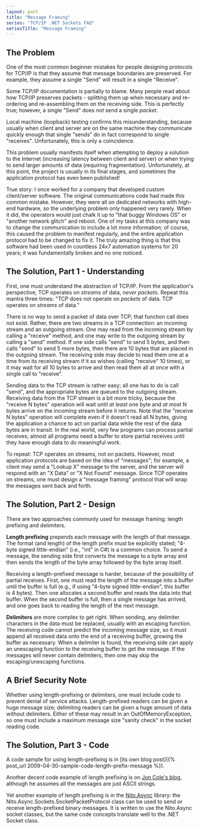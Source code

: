 ```yaml
---
layout: post
title: "Message Framing"
series: "TCP/IP .NET Sockets FAQ"
seriesTitle: "Message Framing"
---
```

## The Problem

One of the most common beginner mistakes for people designing protocols for TCP/IP is that they assume that message boundaries are preserved. For example, they assume a single "Send" will result in a single "Receive".

Some TCP/IP documentation is partially to blame. Many people read about how TCP/IP preserves packets - splitting them up when necessary and re-ordering and re-assembling them on the receiving side. This is perfectly true; however, a single "Send" does _not_ send a single _packet_.

Local machine (loopback) testing confirms this misunderstanding, because usually when client and server are on the same machine they communicate quickly enough that single "sends" do in fact correspond to  single "receives". Unfortunately, this is only a coincidence.

This problem usually manifests itself when attempting to deploy a solution to the Internet (increasing latency between client and server) or when trying to send larger amounts of data (requiring fragmentation). Unfortunately, at this point, the project is usually in its final stages, and sometimes the application protocol has even been published!

<div class="alert alert-info" markdown="1">
<i class="fa fa-hand-o-right fa-2x pull-left"></i>

True story: I once worked for a company that developed custom client/server software. The original communications code had made this common mistake. However, they were all on dedicated networks with high-end hardware, so the underlying problem only happened very rarely. When it did, the operators would just chalk it up to "that buggy Windows OS" or "another network glitch" and reboot. One of my tasks at this company was to change the communication to include a lot more information; of course, this caused the problem to manifest regularly, and the entire application protocol had to be changed to fix it. The truly amazing thing is that this software had been used in countless 24x7 automation systems for 20 years; it was fundamentally broken and no one noticed.
</div>

## The Solution, Part 1 - Understanding

First, one must understand the abstraction of TCP/IP. From the application's perspective, TCP operates on _streams_ of data, _never packets_. Repeat this mantra three times: "TCP does not operate on _packets_ of data. TCP operates on _streams_ of data."

There is no way to send a packet of data over TCP; that function call does not exist. Rather, there are two streams in a TCP connection: an incoming stream and an outgoing stream. One may read from the incoming stream by calling a "receive" method, and one may write to the outgoing stream by calling a "send" method. If one side calls "send" to send 5 bytes, and then calls "send" to send 5 more bytes, then there are 10 bytes that are placed in the outgoing stream. The receiving side may decide to read them one at a time from its receiving stream if it so wishes (calling "receive" 10 times), or it may wait for all 10 bytes to arrive and then read them all at once with a single call to "receive".

Sending data to the TCP stream is rather easy; all one has to do is call "send", and the appropriate bytes are queued to the outgoing stream. Receiving data from the TCP stream is a bit more tricky, because the "receive N bytes" operation will wait until _at least_ one byte and _at most_ N bytes arrive on the incoming stream before it returns. Note that the "receive N bytes" operation will complete even if it doesn't read all N bytes, giving the application a chance to act on partial data while the rest of the data bytes are in transit. In the real world, very few programs can process partial receives; almost all programs need a buffer to store partial receives until they have enough data to do meaningful work.

To repeat: TCP operates on streams, not on packets. However, most application protocols are based on the idea of "messages"; for example, a client may send a "Lookup X" message to the server, and the server will respond with an "X Data" or "X Not Found" message. Since TCP operates on streams, one must design a "message framing" protocol that will wrap the messages sent back and forth.

## The Solution, Part 2 - Design

There are two approaches commonly used for message framing: length prefixing and delimiters.

**Length prefixing** prepends each message with the length of that message. The format (and length) of the length prefix must be explicitly stated; "4-byte signed little-endian" (i.e., "int" in C#) is a common choice. To send a message, the sending side first converts the message to a byte array and then sends the length of the byte array followed by the byte array itself.

Receiving a length-prefixed message is harder, because of the possibility of partial receives. First, one must read the length of the message into a buffer until the buffer is full (e.g., if using "4-byte signed little-endian", this buffer is 4 bytes). Then one allocates a second buffer and reads the data into that buffer. When the second buffer is full, then a single message has arrived, and one goes back to reading the length of the next message.

**Delimiters** are more complex to get right. When sending, any delimiter characters in the data must be replaced, usually with an escaping function. The receiving code cannot predict the incoming message size, so it must append all received data onto the end of a receiving buffer, growing the buffer as necessary. When a delimiter is found, the receiving side can apply an unescaping function to the receiving buffer to get the message. If the messages will never contain delimiters, then one may skip the escaping/unescaping functions.

## A Brief Security Note

Whether using length-prefixing or delimiters, one must include code to prevent denial of service attacks. Length-prefixed readers can be given a huge message size; delimiting readers can be given a huge amount of data without delimiters. Either of these may result in an OutOfMemoryException, so one must include a maximum message size "sanity check" in the socket reading code.

## The Solution, Part 3 - Code

A code sample for using length-prefixing is in [its own blog post]({% post_url 2009-04-30-sample-code-length-prefix-message %}).

Another decent code example of length prefixing is on [Jon Cole's blog](http://blogs.msdn.com/joncole/archive/2006/04/25/simple-message-framing-sample-for-tcp-socket-part-2-asynchronous.aspx), although he assumes all the messages are just ASCII strings.

Yet another example of length prefixing is in the [Nito.Async](http://www.codeplex.com/NitoAsync) library: the Nito.Async.Sockets.SocketPacketProtocol class can be used to send or receive length-prefixed binary messages. It is written to use the Nito.Async socket classes, but the same code concepts translate well to the .NET Socket class.

